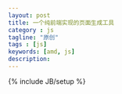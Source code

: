 ```yaml
---
layout: post
title: 一个纯前端实现的页面生成工具
category : js
tagline: "原创"
tags : [js]
keywords: [amd, js]
description: 
---
```

{% include JB/setup %}
